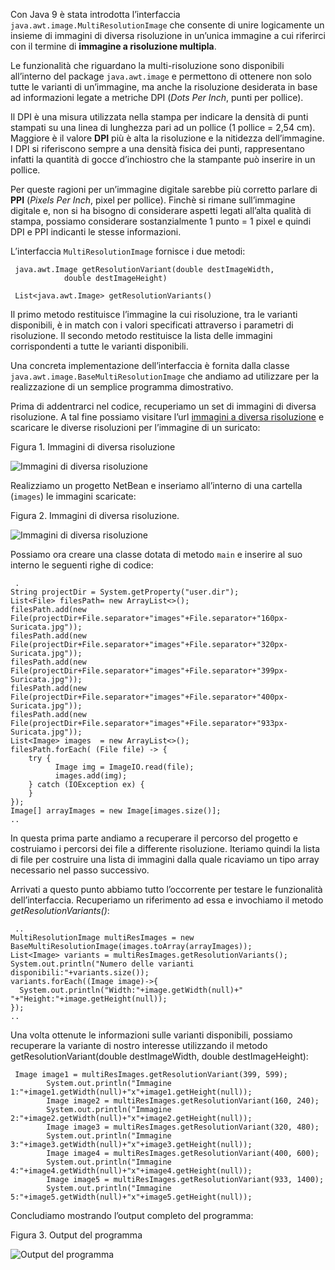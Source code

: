 Con Java 9 è stata introdotta l’interfaccia `java.awt.image.MultiResolutionImage` che consente di unire logicamente un insieme di immagini di diversa risoluzione in un’unica immagine a cui riferirci con il termine di **immagine a risoluzione multipla**.

Le funzionalità che riguardano la multi-risoluzione sono disponibili all’interno del package `java.awt.image` e permettono di ottenere non solo tutte le varianti di un’immagine, ma anche la risoluzione desiderata in base ad informazioni legate a metriche DPI (_Dots Per Inch_, punti per pollice).

Il DPI è una misura utilizzata nella stampa per indicare la densità di punti stampati su una linea di lunghezza pari ad un pollice (1 pollice = 2,54 cm). Maggiore è il valore **DPI** più è alta la risoluzione e la nitidezza dell’immagine. I DPI si riferiscono sempre a una densità fisica dei punti, rappresentano infatti la quantità di gocce d’inchiostro che la stampante può inserire in un pollice.

Per queste ragioni per un’immagine digitale sarebbe più corretto parlare di **PPI** (_Pixels Per Inch_, pixel per pollice). Finchè si rimane sull’immagine digitale e, non si ha bisogno di considerare aspetti legati all’alta qualità di stampa, possiamo considerare sostanzialmente 1 punto = 1 pixel e quindi DPI e PPI indicanti le stesse informazioni.

L’interfaccia `MultiResolutionImage` fornisce i due metodi:

```
 java.awt.Image getResolutionVariant(double destImageWidth,
			double destImageHeight) 
```

```
 List<java.awt.Image> getResolutionVariants() 
```

Il primo metodo restituisce l’immagine la cui risoluzione, tra le varianti disponibili, è in match con i valori specificati attraverso i parametri di risoluzione. Il secondo metodo restituisce la lista delle immagini corrispondenti a tutte le varianti disponibili.

Una concreta implementazione dell’interfaccia è fornita dalla classe `java.awt.image.BaseMultiResolutionImage` che andiamo ad utilizzare per la realizzazione di un semplice programma dimostrativo.

Prima di addentrarci nel codice, recuperiamo un set di immagini di diversa risoluzione. A tal fine possiamo visitare l’url [immagini a diversa risoluzione](https://commons.wikimedia.org/wiki/File:Suricata.suricatta.6861.jpg) e scaricare le diverse risoluzioni per l’immagine di un suricato:

Figura 1. Immagini di diversa risoluzione

![Immagini di diversa risoluzione](https://tbm-html.s3.amazonaws.com/app/uploads/2018/03/cap11_img1.png)

Realizziamo un progetto NetBean e inseriamo all’interno di una cartella (`images`) le immagini scaricate:

Figura 2. Immagini di diversa risoluzione.

![Immagini di diversa risoluzione](https://tbm-html.s3.amazonaws.com/app/uploads/2018/03/cap11_img2.png)

Possiamo ora creare una classe dotata di metodo `main` e inserire al suo interno le seguenti righe di codice:

```
 .
String projectDir = System.getProperty("user.dir");
List<File> filesPath= new ArrayList<>();
filesPath.add(new File(projectDir+File.separator+"images"+File.separator+"160px-Suricata.jpg"));
filesPath.add(new File(projectDir+File.separator+"images"+File.separator+"320px-Suricata.jpg"));
filesPath.add(new File(projectDir+File.separator+"images"+File.separator+"399px-Suricata.jpg"));
filesPath.add(new File(projectDir+File.separator+"images"+File.separator+"400px-Suricata.jpg"));
filesPath.add(new File(projectDir+File.separator+"images"+File.separator+"933px-Suricata.jpg"));
List<Image> images  = new ArrayList<>();
filesPath.forEach( (File file) -> {
    try {
          Image img = ImageIO.read(file);
          images.add(img);
    } catch (IOException ex) {
    }		
});
Image[] arrayImages = new Image[images.size()];
.. 
```

In questa prima parte andiamo a recuperare il percorso del progetto e costruiamo i percorsi dei file a differente risoluzione. Iteriamo quindi la lista di file per costruire una lista di immagini dalla quale ricaviamo un tipo array necessario nel passo successivo.

Arrivati a questo punto abbiamo tutto l’occorrente per testare le funzionalità dell’interfaccia. Recuperiamo un riferimento ad essa e invochiamo il metodo _getResolutionVariants()_:

```
 ..
MultiResolutionImage multiResImages = new BaseMultiResolutionImage(images.toArray(arrayImages));
List<Image> variants = multiResImages.getResolutionVariants();
System.out.println("Numero delle varianti disponibili:"+variants.size());
variants.forEach((Image image)->{
  System.out.println("Width:"+image.getWidth(null)+" "+"Height:"+image.getHeight(null));
});
.. 
```

Una volta ottenute le informazioni sulle varianti disponibili, possiamo recuperare la variante di nostro interesse utilizzando il metodo getResolutionVariant(double destImageWidth, double destImageHeight):

```
 Image image1 = multiResImages.getResolutionVariant(399, 599);
        System.out.println("Immagine 1:"+image1.getWidth(null)+"x"+image1.getHeight(null));
        Image image2 = multiResImages.getResolutionVariant(160, 240);
        System.out.println("Immagine 2:"+image2.getWidth(null)+"x"+image2.getHeight(null));
        Image image3 = multiResImages.getResolutionVariant(320, 480);
        System.out.println("Immagine 3:"+image3.getWidth(null)+"x"+image3.getHeight(null));
        Image image4 = multiResImages.getResolutionVariant(400, 600);
        System.out.println("Immagine 4:"+image4.getWidth(null)+"x"+image4.getHeight(null));
        Image image5 = multiResImages.getResolutionVariant(933, 1400);
        System.out.println("Immagine 5:"+image5.getWidth(null)+"x"+image5.getHeight(null)); 
```

Concludiamo mostrando l’output completo del programma:

Figura 3. Output del programma

![Output del programma](https://tbm-html.s3.amazonaws.com/app/uploads/2018/03/cap11_img3.png)